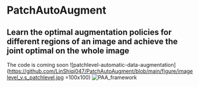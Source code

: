 # PatchAutoAugment
## Learn the optimal augmentation policies for different regions of an image and achieve the joint optimal on the whole image
The code is coming soon
![patchlevel-automatic-data-augmentation](https://github.com/LinShiqi047/PatchAutoAugment/blob/main/figure/imagelevel_v.s_patchlevel.jpg =100x100)
![PAA_framework](https://github.com/LinShiqi047/PatchAutoAugment/blob/main/figure/framework.jpg)
